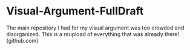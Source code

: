 # Visual-Argument-FullDraft
The main repository I had for my visual argument was too crowded and disorganized. This is a reupload of everything that was already there! (github.com)
